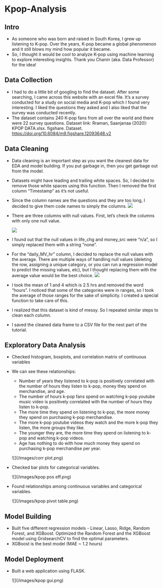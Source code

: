 # Kpop-Analysis

## Intro 
- As someone who was born and raised in South Korea, I grew up listening to K-pop. Over the years, K-pop became a global phenomenon and it still blows my mind how popular it became.
- So, I thought it would be cool to analyze K-pop using machine learning to explore interesting insights. Thank you Chanin (aka. Data Professor) for the idea!

## Data Collection
- I had to do a little bit of googling to find the dataset. After some searching, I came across this website with an excel file. It’s a survey conducted for a study on social media and K-pop which I found very interesting. I liked the questions they asked and I also liked that the survey was conducted recently.
- The dataset contains 240 K-pop fans from all over the world and there were 22 survey questions.
Dataset link: Rraman, Saanjanaa (2020): KPOP DATA.xlsx. figshare. Dataset. https://doi.org/10.6084/m9.figshare.12093648.v2

## Data Cleaning
- Data cleaning is an important step as you want the cleanest data for EDA and model building. If you put garbage in, then you get garbage out from the model.
- Datasets might have leading and trailing white spaces. So, I decided to remove those white spaces using this function. Then I removed the first column “Timestamp” as it’s not useful.
- Since the column names are the questions and they are too long, I decided to give them code names to simply the columns.
  ![](/images/1.png)
- There are three columns with null values. First, let’s check the columns with only one null value.
  
  ![](/images/2.png)
  
- I found out that the null values in life_chg and money_src were “n/a”, so I simply replaced them with a string “none”.
- For the “daily_MV_hr” column, I decided to replace the null values with the average. There are multiple ways of handling null values (deleting the row, assigning a unique category, or you can run a regression model to predict the missing values, etc), but I thought replacing them with the average value would be the best choice.
  ![](/images/3.png)
- I took the mean of 1 and 4 which is 2.5 hrs and removed the word “hours”. I noticed that some of the categories were in ranges, so I took the average of those ranges for the sake of simplicity. I created a special function to take care of this.
- I realized that this dataset is kind of messy. So I repeated similar steps to clean each column.
- I saved the cleaned data frame to a CSV file for the next part of the tutorial.

## Exploratory Data Analysis
- Checked histogram, boxplots, and correlation matrix of continuous variables
- We can see these relationships:
  - Number of years they listened to k-pop is positively correlated with the number of hours they listen to k-pop, money they spend on merchandise, and age.
  - The number of hours k-pop fans spend on watching k-pop youtube music video is positively correlated with the number of hours they listen to k-pop.
  - The more time they spend on listening to k-pop, the more money they spend on purchasing k-pop merchandise.
  - The more k-pop youtube videos they watch and the more k-pop they listen, the more groups they like.
  - The younger they are, the more time they spend on listening to k-pop and watching k-pop videos.
  - Age has nothing to do with how much money they spend on purchasing k-pop merchandise per year.
  
  ![](/images/corr plot.png)

- Checked bar plots for categorical variables.
  
  ![](/images/kpop pos eff.png)

- Found relationships among continuous variables and categorical variables.
  
  ![](/images/kpop pivot table.png)

## Model Building
- Built five different regression models - Linear, Lasso, Ridge, Random Forest, and XGBoost. Optimized the Random Forest and the XGBoost model using GridsearchCV to find the optimal parameters.
- XGBoost is the best model (MAE ~ 1.2 hours)

## Model Deployment
- Built a web application using FLASK.

  ![](/images/kpop gui.png)


